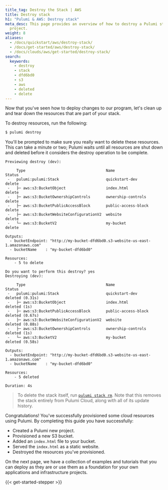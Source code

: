 ```yaml
---
title_tag: Destroy the Stack | AWS
title: Destroy stack
h1: "Pulumi & AWS: Destroy stack"
meta_desc: This page provides an overview of how to destroy a Pulumi stack of an AWS
  project.
weight: 8
aliases:
  - /docs/quickstart/aws/destroy-stack/
  - /docs/get-started/aws/destroy-stack/
  - /docs/clouds/aws/get-started/destroy-stack/
search:
  keywords:
    - destroy
    - stack
    - dfd6bd0
    - s3
    - aws
    - deleted
    - delete
---
```


Now that you've seen how to deploy changes to our program, let's clean up and tear down the resources that are part of your stack.

To destroy resources, run the following:

```bash
$ pulumi destroy
```

You'll be prompted to make sure you really want to delete these resources. This can take a minute or two; Pulumi waits until all resources are shut down and deleted before it considers the destroy operation to be complete.

```
Previewing destroy (dev):

     Type                                    Name                 Status
 -   pulumi:pulumi:Stack                     quickstart-dev       delete
 -   ├─ aws:s3:BucketObject                  index.html           delete
 -   ├─ aws:s3:BucketOwnershipControls       ownership-controls   delete
 -   ├─ aws:s3:BucketPublicAccessBlock       public-access-block  delete
 -   ├─ aws:s3:BucketWebsiteConfigurationV2  website              delete
 -   └─ aws:s3:BucketV2                      my-bucket            delete

Outputs:
  - bucketEndpoint: "http://my-bucket-dfd6bd0.s3-website-us-east-1.amazonaws.com"
  - bucketName    : "my-bucket-dfd6bd0"

Resources:
    - 5 to delete

Do you want to perform this destroy? yes
Destroying (dev):

     Type                                    Name                 Status
 -   pulumi:pulumi:Stack                     quickstart-dev       deleted (0.31s)
 -   ├─ aws:s3:BucketObject                  index.html           deleted (1s)
 -   ├─ aws:s3:BucketPublicAccessBlock       public-access-block  deleted (0.67s)
 -   ├─ aws:s3:BucketWebsiteConfigurationV2  website              deleted (0.88s)
 -   ├─ aws:s3:BucketOwnershipControls       ownership-controls   deleted (1s)
 -   └─ aws:s3:BucketV2                      my-bucket            deleted (0.58s)

Outputs:
  - bucketEndpoint: "http://my-bucket-dfd6bd0.s3-website-us-east-1.amazonaws.com"
  - bucketName    : "my-bucket-dfd6bd0"

Resources:
    - 5 deleted

Duration: 4s
```

> To delete the stack itself, run [`pulumi stack rm`](/docs/cli/commands/pulumi_stack_rm). Note that this removes the stack entirely from Pulumi Cloud, along with all of its update history.

Congratulations! You've successfully provisioned some cloud resources using Pulumi. By completing this guide you have successfully:

- Created a Pulumi new project.
- Provisioned a new S3 bucket.
- Added an `index.html` file to your bucket.
- Served the `index.html` as a static website.
- Destroyed the resources you've provisioned.

On the next page, we have a collection of examples and tutorials that you can deploy as they are or use them as a foundation for your own applications and infrastructure projects.

{{< get-started-stepper >}}
